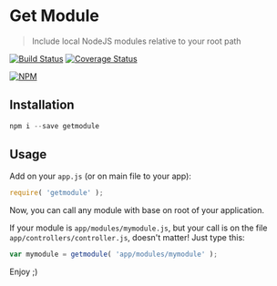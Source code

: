 # Get Module

> Include local NodeJS modules relative to your root path

[![Build Status](https://travis-ci.org/fdaciuk/getmodule.svg)](https://travis-ci.org/fdaciuk/getmodule)
[![Coverage Status](https://img.shields.io/coveralls/fdaciuk/getmodule.svg)](https://coveralls.io/r/fdaciuk/getmodule?branch=dev)

[![NPM](https://nodei.co/npm/getmodule.png?downloads=true&downloadRank=true&stars=true)](https://nodei.co/npm/getmodule/)

## Installation

```js
npm i --save getmodule
```

## Usage

Add on your `app.js` (or on main file to your app):

```js
require( 'getmodule' );
```

Now, you can call any module with base on root of your application.

If your module is `app/modules/mymodule.js`, but your call is on the file `app/controllers/controller.js`, doesn't matter! Just type this:

```js
var mymodule = getmodule( 'app/modules/mymodule' );
```

Enjoy ;)